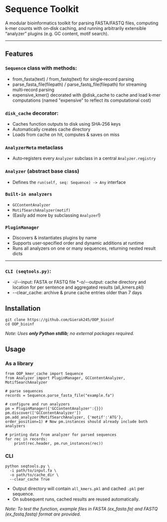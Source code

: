 # Sequence Toolkit

A modular bioinformatics toolkit for parsing FASTA/FASTQ files, computing k‑mer counts with on‑disk caching, and running arbitrarily extensible “analyzer” plugins (e.g. GC content, motif search).

---

## Features

### `Sequence` **class** with methods:

* from_fasta(text) / from_fastq(text) for single‑record parsing
* parse_fasta_file(filepath) / parse_fastq_file(filepath) for streaming multi‑record parsing
* expensive_kmer() decorated with @disk_cache to cache and load k‑mer computations (named "expensive" to reflect its computational cost)

### `disk_cache` decorator:

* Caches function outputs to disk using SHA‑256 keys
* Automatically creates cache directory
* Loads from cache on hit, computes & saves on miss

### **`AnalyzerMeta` metaclass**  
* Auto‑registers every `Analyzer` subclass in a central `Analyzer.registry`  

### **`Analyzer` (abstract base class)**  
* Defines the `run(self, seq: Sequence) -> Any` interface  

### **`Built‑in analyzers`**  
* `GCContentAnalyzer`  
* `MotifSearchAnalyzer(motif)`  
* (Easily add more by subclassing `Analyzer`!)  

### **`PluginManager`**  
* Discovers & instantiates plugins by name  
* Supports user‑specified order and dynamic additions at runtime  
* Runs all analyzers on one or many sequences, returning nested result dicts

---
### `CLI (seqtools.py)`:
* -i/--input: FASTA or FASTQ file
*-o/--output: cache directory and location for per sentence and aggregated results (all_kmers.pkl)
* --clear_cache: archive & prune cache entries older than 7 days

## Installation

```
git clone https://github.com/Gierak245/OOP_bioinf
cd OOP_bioinf
```
*Note: Uses **only Python stdlib**; no external packages required.*

## Usage

### **As a library**
```
from OOP_kmer_cache import Sequence
from Analyzer import PluginManager, GCContentAnalyzer, MotifSearchAnalyzer

# parse sequences
records = Sequence.parse_fasta_file("example.fa")

# configure and run analyzers
pm = PluginManager({'GCContentAnalyzer':{}})
pm.discover(['GCContentAnalyzer'])
pm.add_analyzer(MotifSearchAnalyzer, {'motif':'ATG'}, order_position=1) # Now pm.instances should already include both analyzers

# printing data from analyzer for parsed sequences
for rec in records:
    print(rec.header, pm.run_instances(rec))
```
### **CLI**
```
python seqtools.py \
  -i path/to/input.fa \
  -o path/to/cache_dir \
  --clear_cache True
```
- Output directory will contain `all_kmers.pkl` and cached `.pkl` per sequence.
- On subsequent runs, cached results are reused automatically.

*Note: To test the function, example files in FASTA (ex_fasta.fa) and FASTQ (ex_fastq.fastq) format are provided.*
